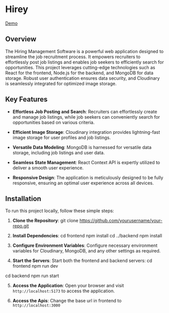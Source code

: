 # Hirey

[Demo](https://hirey-mng.onrender.com)

## Overview

The Hiring Management Software is a powerful web application designed to streamline the job recruitment process. It empowers recruiters to effortlessly post job listings and enables job seekers to efficiently search for opportunities. This project leverages cutting-edge technologies such as React for the frontend, Node.js for the backend, and MongoDB for data storage. Robust user authentication ensures data security, and Cloudinary is seamlessly integrated for optimized image storage.

## Key Features

- **Effortless Job Posting and Search**: Recruiters can effortlessly create and manage job listings, while job seekers can conveniently search for opportunities based on various criteria.

- **Efficient Image Storage**: Cloudinary integration provides lightning-fast image storage for user profiles and job listings.

- **Versatile Data Modeling**: MongoDB is harnessed for versatile data storage, including job listings and user data.

- **Seamless State Management**: React Context API is expertly utilized to deliver a smooth user experience.

- **Responsive Design**: The application is meticulously designed to be fully responsive, ensuring an optimal user experience across all devices.

## Installation

To run this project locally, follow these simple steps:

1. **Clone the Repository**: 
git clone https://github.com/yourusername/your-repo.git


2. **Install Dependencies**: 
cd frontend
npm install
cd ../backend
npm install

3. **Configure Environment Variables**: Configure necessary environment variables for Cloudinary, MongoDB, and any other settings as required.

4. **Start the Servers**: Start both the frontend and backend servers:
cd frontend
npm run dev


cd backend
npm run start


5. **Access the Application**: Open your browser and visit `http://localhost:5173` to access the application.

6. **Access the Apis**: Change the base url in frontend to  `http://localhost:3000`
